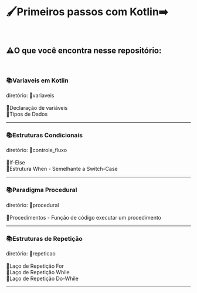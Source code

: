 <h1>🖌️Primeiros passos com Kotlin➡️</h1>
<br>
<h2>⚠️O que você encontra nesse repositório: </h2>
<br><h3>📚Variaveis em Kotlin</h3>
<p>diretório: 📁variaveis <br> 
<br>📍Declaração de variáveis <br>
📍Tipos de Dados</p>
<hr>
<h3>📚Estruturas Condicionais</h3>
<p>diretório: 📁controle_fluxo <br>
<br>📍If-Else<br>
📍Estrutura When - Semelhante a Switch-Case</p>
<hr>
<h3>📚Paradigma Procedural</h3>
<p>diretório: 📁procedural <br>
<br>📍Procedimentos - Função de código executar um procedimento </p>
<hr>
<h3>📚Estruturas de Repetição </h3>
<p>diretório: 📁repeticao<br>
<br>📍Laço de Repetição For<br>
📍Laço de Repetição While<br>
📍Laço de Repetição Do-While</p>
<hr>
